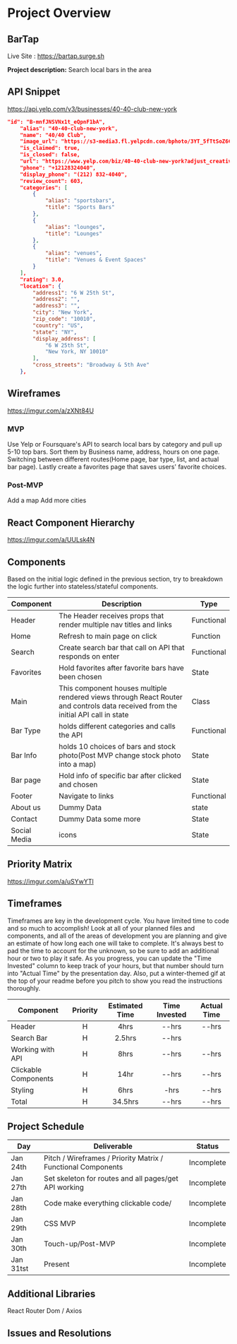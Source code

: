 # Project Overview

## BarTap
Live Site : https://bartap.surge.sh

**Project description:** 
Search local bars in the area
## API Snippet

https://api.yelp.com/v3/businesses/40-40-club-new-york

```json
"id": "B-mnfJNSVNx1t_eQpnF1bA",
    "alias": "40-40-club-new-york",
    "name": "40/40 Club",
    "image_url": "https://s3-media3.fl.yelpcdn.com/bphoto/3YT_5fTtSoZ6CwWVF0ZwNg/o.jpg",
    "is_claimed": true,
    "is_closed": false,
    "url": "https://www.yelp.com/biz/40-40-club-new-york?adjust_creative=uN2tdEdntWbAxGoF9ZLszg&utm_campaign=yelp_api_v3&utm_medium=api_v3_business_lookup&utm_source=uN2tdEdntWbAxGoF9ZLszg",
    "phone": "+12128324040",
    "display_phone": "(212) 832-4040",
    "review_count": 603,
    "categories": [
        {
            "alias": "sportsbars",
            "title": "Sports Bars"
        },
        {
            "alias": "lounges",
            "title": "Lounges"
        },
        {
            "alias": "venues",
            "title": "Venues & Event Spaces"
        }
    ],
    "rating": 3.0,
    "location": {
        "address1": "6 W 25th St",
        "address2": "",
        "address3": "",
        "city": "New York",
        "zip_code": "10010",
        "country": "US",
        "state": "NY",
        "display_address": [
            "6 W 25th St",
            "New York, NY 10010"
        ],
        "cross_streets": "Broadway & 5th Ave"
    },
```
## Wireframes

https://imgur.com/a/zXNt84U

### MVP

Use Yelp or Foursquare's API to search local bars by category and pull up 5-10 top bars. Sort them by Business name, address, hours on one page. Switching between different routes(Home page, bar type, list, and actual bar page). Lastly create a favorites page that saves users' favorite choices.


### Post-MVP

Add a map 
Add more cities

## React Component Hierarchy

https://imgur.com/a/UULsk4N

## Components

Based on the initial logic defined in the previous section, try to breakdown the logic further into stateless/stateful components. 

| Component | Description |Type |
| --- | --- | --- |
| Header | The Header receives props that render multiple nav titles and links | Functional |
| Home | Refresh to main page on click | Function |
| Search | Create search bar that call on API that responds on enter  | Functional |
| Favorites | Hold favorites after favorite bars have been chosen | State |
| Main | This component houses multiple rendered views through React Router and controls data received from the initial API call in state | Class |
| Bar Type | holds different categories and calls the API | Functional |
| Bar Info | holds 10 choices of bars and stock photo(Post MVP change stock photo into a map) | State |
| Bar page | Hold info of specific bar after clicked and chosen | State
| Footer | Navigate to links | Functional
| About us | Dummy Data | state
| Contact | Dummy Data some more | State
| Social Media | icons | State

## Priority Matrix

https://imgur.com/a/uSYwYTl

## Timeframes

Timeframes are key in the development cycle. You have limited time to code and so much to accomplish!  Look at all of your planned files and components, and all of the areas of development you are planning and give an estimate of how long each one will take to complete. It's always best to pad the time to account for the unknown, so be sure to add an additional hour or two to play it safe. As you progress, you can update the "Time Invested" column to keep track of your hours, but that number should turn into "Actual Time" by the presentation day. Also, put a winter-themed gif at the top of your readme before you pitch to show you read the instructions thoroughly.


| Component | Priority | Estimated Time | Time Invested | Actual Time |
| --- | :---: |  :---: | :---: | :---: |
| Header | H | 4hrs| --hrs | --hrs |
| Search Bar | H | 2.5hrs | --hrs
| Working with API | H | 8hrs| --hrs | --hrs |
| Clickable Components | H | 14hr | --hrs | --hrs |
| Styling | H | 6hrs | -hrs | --hrs | 
| Total | H | 34.5hrs| --hrs | --hrs |

## Project Schedule 

| Day | Deliverable | Status
|---|---| ---|
|Jan 24th| Pitch / Wireframes / Priority Matrix / Functional Components | Incomplete
|Jan 27th| Set skeleton for routes and all pages/get API working  | Incomplete
|Jan 28th| Code make everything clickable  code/| Incomplete
|Jan 29th| CSS MVP | Incomplete
|Jan 30th| Touch-up/Post-MVP | Incomplete
|Jan 31tst| Present | Incomplete

## Additional Libraries

React Router Dom
/
Axios

## Issues and Resolutions